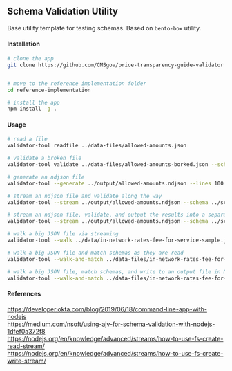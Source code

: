 ## Schema Validation Utility
Base utility template for testing schemas.  Based on `bento-box` utility.


#### Installation  

```bash
# clone the app 
git clone https://github.com/CMSgov/price-transparency-guide-validator


# move to the reference implementation folder
cd reference-implementation

# install the app
npm install -g .
```

#### Usage

```bash
# read a file
validator-tool readfile ../data-files/allowed-amounts.json

# validate a broken file
validator-tool validate ../data-files/allowed-amounts-borked.json --schema ../schemas/allowed-amounts.json

# generate an ndjson file  
validator-tool --generate ../output/allowed-amounts.ndjson --lines 100

# stream an ndjson file and validate along the way
validator-tool --stream ../output/allowed-amounts.ndjson --schema ../schemas/allowed-amounts.json 

# stream an ndjson file, validate, and output the results into a separate file
validator-tool --stream ../output/allowed-amounts.ndjson --schema ../schemas/allowed-amounts.json --save ../output/errors.txt  

# walk a big JSON file via streaming
validator-tool --walk ../data/in-network-rates-fee-for-service-sample.json

# walk a big JSON file and match schemas as they are read
validator-tool --walk-and-match ../data-files/in-network-rates-fee-for-service-sample.json --schema ../schemas/negotiated-rate.json

# walk a big JSON file, match schemas, and write to an output file in NDJSON format as they are read
validator-tool --walk-and-match ../data-files/in-network-rates-fee-for-service-sample.json --schema ../schemas/negotiated-rate.json --save ../output/network-rates.ndjson
```

#### References  

https://developer.okta.com/blog/2019/06/18/command-line-app-with-nodejs  
https://medium.com/nsoft/using-ajv-for-schema-validation-with-nodejs-1dfef0a372f8  
https://nodejs.org/en/knowledge/advanced/streams/how-to-use-fs-create-read-stream/  
https://nodejs.org/en/knowledge/advanced/streams/how-to-use-fs-create-write-stream/  

